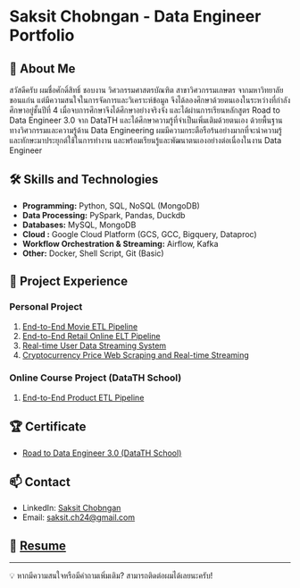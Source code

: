 # Saksit Chobngan - Data Engineer Portfolio

## 👋 About Me
   สวัสดีครับ ผมชื่อศักดิ์สิทธิ์ ชอบงาน วิศวกรรมศาสตรบัณฑิต สาขาวิศวกรรมเกษตร จากมหาวิทยาลัยขอนแก่น แต่มีความสนใจในการจัดการและวิเคราะห์ข้อมูล จึงได้ลองศึกษาด้วยตนเองในระหว่างที่กำลังศึกษาอยู่ชั้นปีที่ 4 เมื่อจบการศึกษาจึงได้ศึกษาอย่างจริงจัง และได้ผ่านการเรียนหลักสูตร Road to Data Engineer 3.0 จาก DataTH และได้ศึกษาความรู้ที่จำเป็นเพิ่มเติมด้วยตนเอง ด้วยพื้นฐานทางวิศวกรรมและความรู้ด้าน Data Engineering ผมมีความกระตือรือร้นอย่างมากที่จะนำความรู้และทักษะมาประยุกต์ใช้ในการทำงาน และพร้อมเรียนรู้และพัฒนาตนเองอย่างต่อเนื่องในงาน Data Engineer

## 🛠 Skills and Technologies
- **Programming:** Python, SQL, NoSQL (MongoDB)
- **Data Processing:** PySpark, Pandas, Duckdb <!-- - **Streaming:** Apache Kafka -->
- **Databases:** MySQL, MongoDB
- **Cloud :** Google Cloud Platform (GCS, GCC, Bigquery, Dataproc)
- **Workflow Orchestration & Streaming:** Airflow, Kafka
- **Other:** Docker, Shell Script, Git (Basic)

## 🚀 Project Experience
### Personal Project
1. [End-to-End Movie ETL Pipeline](https://github.com/saksit63/movie-project)
3. [End-to-End Retail Online ELT Pipeline](https://github.com/saksit63/retail-online-project)
4. [Real-time User Data Streaming System](https://github.com/saksit63/user-data-streaming-project)
5. [Cryptocurrency Price Web Scraping and Real-time Streaming](https://github.com/saksit63/cryptocurrency-web-scrapping)

### Online Course Project (DataTH School)
1. [End-to-End Product ETL Pipeline](https://github.com/saksit63/datath-project)

<!--## 📝 Abount Programming -->
<!-- ไฟล์ code -->

## 🏆 Certificate
- [Road to Data Engineer 3.0 (DataTH School)](https://github.com/saksit63/portfolio/blob/main/Certificate.pdf)

## 📫 Contact
- LinkedIn: [Saksit Chobngan](www.linkedin.com/in/saksit-chobngan)
- Email: saksit.ch24@gmail.com

## 📄 [Resume](https://github.com/saksit63/portfolio/blob/main/Resume.pdf)

---
💡 หากมีความสนใจหรือมีคำถามเพิ่มเติม? สามารถติดต่อผมได้เลยนะครับ!
